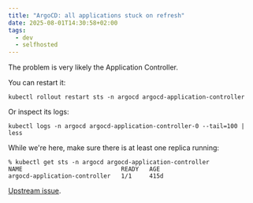 ```yaml
---
title: "ArgoCD: all applications stuck on refresh"
date: 2025-08-01T14:30:58+02:00
tags:
  - dev
  - selfhosted
---
```


The problem is very likely the Application Controller.

You can restart it:

```shell
kubectl rollout restart sts -n argocd argocd-application-controller
```

Or inspect its logs:

```shell
kubectl logs -n argocd argocd-application-controller-0 --tail=100 | less
```

While we're here, make sure there is at least one replica running:

```
% kubectl get sts -n argocd argocd-application-controller
NAME                            READY   AGE
argocd-application-controller   1/1     415d
```

[Upstream issue](https://github.com/argoproj/argo-cd/issues/11831).
